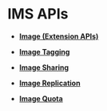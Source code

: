 # IMS APIs<a name="EN-US_TOPIC_0122410333"></a>

-   **[Image \(Extension APIs\)](image-(extension-apis).md)**  

-   **[Image Tagging](image-tagging.md)**  

-   **[Image Sharing](image-sharing.md)**  

-   **[Image Replication](image-replication.md)**  

-   **[Image Quota](image-quota.md)**  


